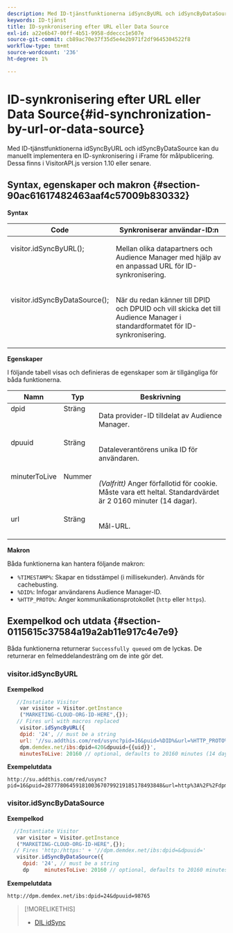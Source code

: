 ```yaml
---
description: Med ID-tjänstfunktionerna idSyncByURL och idSyncByDataSource kan du manuellt implementera en ID-synkronisering i iFrame för målpublicering. Dessa finns i VisitorAPI.js version 1.10 eller senare.
keywords: ID-tjänst
title: ID-synkronisering efter URL eller Data Source
exl-id: a22e6b47-00ff-4b51-9958-ddeccc1e507e
source-git-commit: cb89ac70e37f35d5e4e2b971f2df9645304522f8
workflow-type: tm+mt
source-wordcount: '236'
ht-degree: 1%

---
```


# ID-synkronisering efter URL eller Data Source{#id-synchronization-by-url-or-data-source}

Med ID-tjänstfunktionerna idSyncByURL och idSyncByDataSource kan du manuellt implementera en ID-synkronisering i iFrame för målpublicering. Dessa finns i VisitorAPI.js version 1.10 eller senare.

## Syntax, egenskaper och makron {#section-90ac61617482463aaf4c57009b830332}

**Syntax**

<table id="table_ADC7501511914805A6A6B24B2DFEBA51"> 
 <thead> 
  <tr> 
   <th colname="col1" class="entry"> Code </th> 
   <th colname="col2" class="entry"> Synkroniserar användar-ID:n </th> 
  </tr> 
 </thead>
 <tbody> 
  <tr valign="top"> 
   <td colname="col1"> <p> <span class="codeph"> visitor.idSyncByURL(); </span> </p> </td> 
   <td colname="col2"> <p>Mellan olika datapartners och <span class="keyword"> Audience Manager </span> med hjälp av en anpassad URL för ID-synkronisering. </p> </td> 
  </tr> 
  <tr valign="top"> 
   <td colname="col1"> <p> <span class="codeph"> visitor.idSyncByDataSource(); </span> </p> </td> 
   <td colname="col2"> <p>När du redan känner till DPID och DPUID och vill skicka det till <span class="keyword"> Audience Manager </span> i standardformatet för ID-synkronisering. </p> <p></p> </td> 
  </tr> 
 </tbody> 
</table>

**Egenskaper**

I följande tabell visas och definieras de egenskaper som är tillgängliga för båda funktionerna.

<table id="table_5343BE784E694C67B09A0A8878CF8001"> 
 <thead> 
  <tr> 
   <th colname="col1" class="entry"> Namn </th> 
   <th colname="col2" class="entry"> Typ </th> 
   <th colname="col3" class="entry"> Beskrivning </th> 
  </tr> 
 </thead>
 <tbody> 
  <tr valign="top"> 
   <td colname="col1"> <span class="codeph"> dpid </span> </td> 
   <td colname="col2"> Sträng </td> 
   <td colname="col3"> <p>Data provider-ID tilldelat av Audience Manager. </p> </td> 
  </tr> 
  <tr valign="top"> 
   <td colname="col1"> <span class="codeph"> dpuuid </span> </td> 
   <td colname="col2"> Sträng </td> 
   <td colname="col3"> <p>Dataleverantörens unika ID för användaren. </p> </td> 
  </tr> 
  <tr valign="top"> 
   <td colname="col1"> <span class="codeph"> minuterToLive </span> </td> 
   <td colname="col2"> Nummer </td> 
   <td colname="col3"> <p> <i>(Valfritt)</i> Anger förfallotid för cookie. Måste vara ett heltal. Standardvärdet är 2 0160 minuter (14 dagar). </p> </td> 
  </tr> 
  <tr valign="top"> 
   <td colname="col1"> <span class="codeph"> url </span> </td> 
   <td colname="col2"> Sträng </td> 
   <td colname="col3"> <p>Mål-URL. </p> </td> 
  </tr> 
 </tbody> 
</table>

**Makron**

Båda funktionerna kan hantera följande makron:

* `%TIMESTAMP%`: Skapar en tidsstämpel (i millisekunder). Används för cachebusting.
* `%DID%`: Infogar användarens Audience Manager-ID.
* `%HTTP_PROTO%`: Anger kommunikationsprotokollet (`http` eller `https`).

## Exempelkod och utdata {#section-0115615c37584a19a2ab11e917c4e7e9}

Båda funktionerna returnerar `Successfully queued` om de lyckas. De returnerar en felmeddelandesträng om de inte gör det.

### visitor.idSyncByURL

**Exempelkod**

```javascript
   //Instatiate Visitor
    var visitor = Visitor.getInstance
    ("MARKETING-CLOUD-ORG-ID-HERE",{}); 
   // Fires url with macros replaced 
    visitor.idSyncByURL({ 
    dpid: '24', // must be a string 
    url: '//su.addthis.com/red/usync?pid=16&puid=%DID%&url=%HTTP_PROTO%://
    dpm.demdex.net/ibs:dpid=420&dpuuid={{uid}}', 
    minutesToLive: 20160 // optional, defaults to 20160 minutes (14 days) });
```

**Exempelutdata**

```
http://su.addthis.com/red/usync?pid=16&puid=28777806459181003670799219185178493848&url=http%3A%2F%2Fdpm.demdex.net%2Fibs%3Adpid%3D420%26dpuuid%3D%7B%7Buid%7D%7D
```

### visitor.idSyncByDataSource

**Exempelkod**

```javascript
  //Instantiate Visitor
   var visitor = Visitor.getInstance
   ("MARKETING-CLOUD-ORG-ID-HERE",{}); 
  // Fires 'http:/https:' + '//dpm.demdex.net/ibs:dpid=&dpuuid='
   visitor.idSyncByDataSource({ 
     dpid: '24', // must be a string
     dp     minutesToLive: 20160 // optional, defaults to 20160 minutes (14 days) });
```

**Exempelutdata**

```
http://dpm.demdex.net/ibs:dpid=24&dpuuid=98765
```

>[!MORELIKETHIS]
>
>* [DIL idSync](https://experienceleague.adobe.com/docs/audience-manager/user-guide/dil-api/dil-instance-methods.html?lang=sv-SE#idsync)
